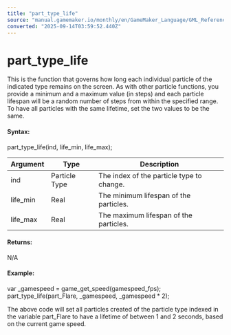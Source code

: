```yaml
---
title: "part_type_life"
source: "manual.gamemaker.io/monthly/en/GameMaker_Language/GML_Reference/Drawing/Particles/Particle_Types/part_type_life.htm"
converted: "2025-09-14T03:59:52.440Z"
---
```


# part\_type\_life

This is the function that governs how long each individual particle of the indicated type remains on the screen. As with other particle functions, you provide a minimum and a maximum value (in steps) and each particle lifespan will be a random number of steps from within the specified range. To have all particles with the same lifetime, set the two values to be the same.

#### Syntax:

part\_type\_life(ind, life\_min, life\_max);

| Argument | Type | Description |
| --- | --- | --- |
| ind | Particle Type | The index of the particle type to change. |
| life_min | Real | The minimum lifespan of the particles. |
| life_max | Real | The maximum lifespan of the particles. |

#### Returns:

N/A

#### Example:

var \_gamespeed = game\_get\_speed(gamespeed\_fps);
part\_type\_life(part\_Flare, \_gamespeed, \_gamespeed \* 2);

The above code will set all particles created of the particle type indexed in the variable part\_Flare to have a lifetime of between 1 and 2 seconds, based on the current game speed.